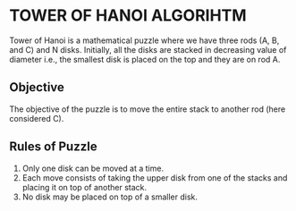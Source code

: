 <h1> TOWER OF HANOI ALGORIHTM</h1>

Tower of Hanoi is a mathematical puzzle where we have three rods (A, B, and C) and N disks. 
Initially, all the disks are stacked in decreasing value of diameter i.e., the smallest disk is placed on the top and they are on rod A.

## Objective 
The objective of the puzzle is to move the entire stack to another rod (here considered C).

## Rules of Puzzle
1. Only one disk can be moved at a time.
2. Each move consists of taking the upper disk from one of the stacks and placing it on top of another stack.
3. No disk may be placed on top of a smaller disk.

